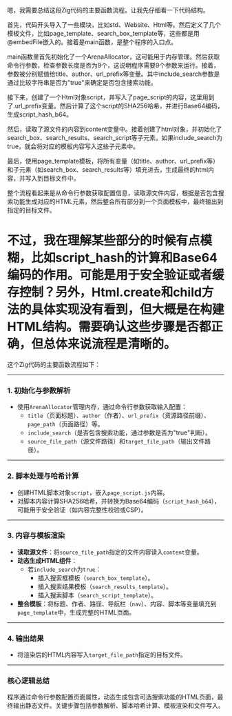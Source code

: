 嗯，我需要总结这段Zig代码的主要函数流程。让我先仔细看一下代码结构。

首先，代码开头导入了一些模块，比如std、Website、Html等。然后定义了几个模板文件，比如page_template、search_box_template等，这些都是用@embedFile嵌入的。接着是main函数，是整个程序的入口点。

main函数里首先初始化了一个ArenaAllocator，这可能用于内存管理。然后获取命令行参数，检查参数长度是否为9个，这说明程序需要9个参数来运行。接着，参数被分别赋值给title、author、url_prefix等变量。其中include_search参数是通过比较字符串是否为"true"来确定是否包含搜索功能。

接下来，创建了一个Html对象script，并写入了page_script的内容，这里用到了.url_prefix变量。然后计算了这个script的SHA256哈希，并进行Base64编码，生成script_hash_b64。

然后，读取了源文件的内容到content变量中。接着创建了html对象，并初始化了search_box、search_results、search_script等子元素。如果include_search为true，就会将对应的模板内容写入这些子元素中。

最后，使用page_template模板，将所有变量（如title、author、url_prefix等）和子元素（如search_box、search_results等）填充进去，生成最终的html内容，并写入到目标文件中。

整个流程看起来是从命令行参数获取配置信息，读取源文件内容，根据是否包含搜索功能生成对应的HTML元素，然后整合所有部分到一个页面模板中，最终输出到指定的目标文件。

不过，我在理解某些部分的时候有点模糊，比如script_hash的计算和Base64编码的作用。可能是用于安全验证或者缓存控制？另外，Html.create和child方法的具体实现没有看到，但大概是在构建HTML结构。需要确认这些步骤是否都正确，但总体来说流程是清晰的。
================================================
这个Zig代码的主要函数流程如下：

---

### **1. 初始化与参数解析**
- 使用`ArenaAllocator`管理内存，通过命令行参数获取输入配置：
  - `title`（页面标题）、`author`（作者）、`url_prefix`（资源路径前缀）、`page_path`（页面路径）等。
  - `include_search`（是否包含搜索功能，通过参数是否为"true"判断）。
  - `source_file_path`（源文件路径）和`target_file_path`（输出文件路径）。

---

### **2. 脚本处理与哈希计算**
- 创建HTML脚本对象`script`，嵌入`page_script.js`内容。
- 对脚本内容计算SHA256哈希，并转换为Base64编码（`script_hash_b64`），可能用于安全验证（如内容完整性校验或CSP）。

---

### **3. 内容与模板渲染**
- **读取源文件**：将`source_file_path`指定的文件内容读入`content`变量。
- **动态生成HTML组件**：
  - 若`include_search`为`true`：
    - 插入搜索框模板（`search_box_template`）。
    - 插入搜索结果模板（`search_results_template`）。
    - 插入搜索脚本（`search_script_template`）。
- **整合模板**：将标题、作者、路径、导航栏（`nav`）、内容、脚本等变量填充到`page_template`中，生成完整的HTML页面。

---

### **4. 输出结果**
- 将渲染后的HTML内容写入`target_file_path`指定的目标文件。

---

### **核心逻辑总结**
程序通过命令行参数配置页面属性，动态生成包含可选搜索功能的HTML页面，最终输出静态文件。关键步骤包括参数解析、脚本哈希计算、模板渲染和文件写入。
